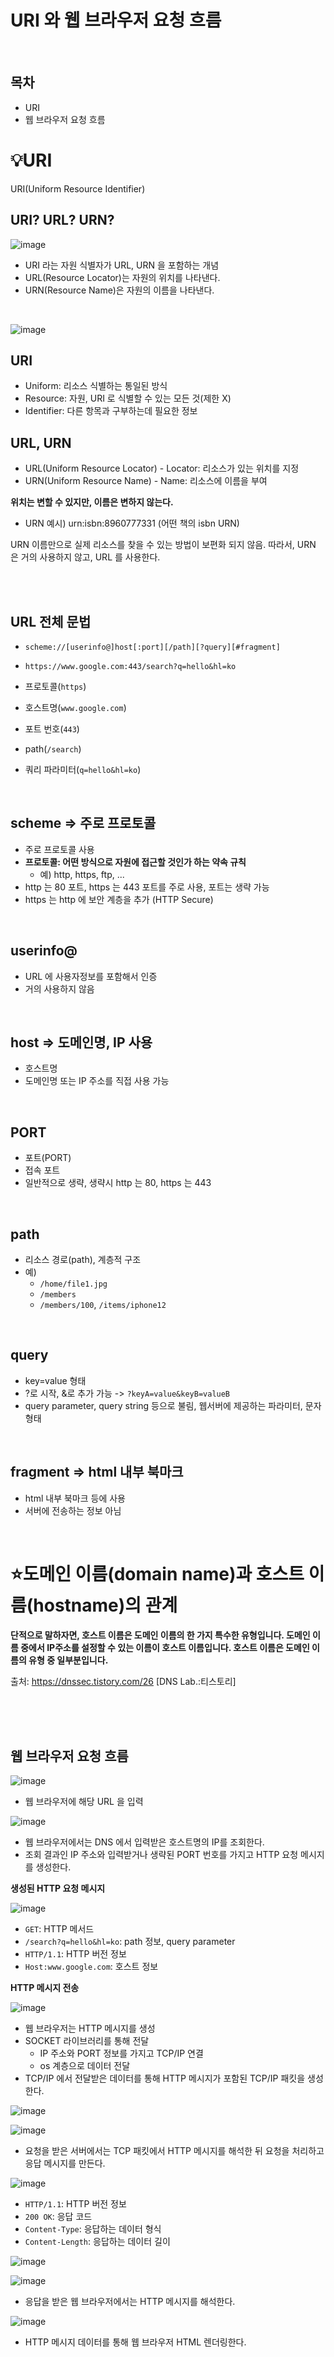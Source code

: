 # URI 와 웹 브라우저 요청 흐름

<br/>

## 목차
- URI
- 웹 브라우저 요청 흐름

# 💡URI

URI(Uniform Resource Identifier)

## **URI? URL? URN?**

![image](https://user-images.githubusercontent.com/83503188/206900230-0b9a3740-3c3d-4187-83de-25b5a8f5192b.png)
- URI 라는 자원 식별자가 URL, URN 을 포함하는 개념
- URL(Resource Locator)는 자원의 위치를 나타낸다.
- URN(Resource Name)은 자원의 이름을 나타낸다.

<br/>

![image](https://user-images.githubusercontent.com/83503188/206900312-c24d5cef-20f9-429e-a76e-0bc80d17212b.png)

## **URI**
- Uniform: 리소스 식별하는 통일된 방식
- Resource: 자원, URI 로 식별할 수 있는 모든 것(제한 X)
- Identifier: 다른 항목과 구부하는데 필요한 정보

## **URL, URN**
- URL(Uniform Resource Locator) - Locator: 리소스가 있는 위치를 지정
- URN(Uniform Resource Name) - Name: 리소스에 이름을 부여

**위치는 변할 수 있지만, 이름은 변하지 않는다.**
  - URN 예시) urn:isbn:8960777331 (어떤 책의 isbn URN)

URN 이름만으로 실제 리소스를 찾을 수 있는 방법이 보편화 되지 않음. 따라서, URN 은 거의 사용하지 않고, URL 를 사용한다.


<br/>

<br/>


## **URL 전체 문법**

- `scheme://[userinfo@]host[:port][/path][?query][#fragment]`
- `https://www.google.com:443/search?q=hello&hl=ko`

- 프로토콜(`https`)
- 호스트명(`www.google.com`)
- 포트 번호(`443`)
- path(`/search`)
- 쿼리 파라미터(`q=hello&hl=ko`)

<br/>

## **scheme => 주로 프로토콜**
- 주로 프로토콜 사용
- **프로토콜: 어떤 방식으로 자원에 접근할 것인가 하는 약속 규칙**
    - 예) http, https, ftp, ...
- http 는 80 포트, https 는 443 포트를 주로 사용, 포트는 생략 가능
- https 는  http 에 보안 계층을 추가 (HTTP Secure)

<br/>


## **userinfo@**
- URL 에 사용자정보를 포함해서 인증
- 거의 사용하지 않음

<br/>

## **host => 도메인명, IP 사용**
- 호스트명
- 도메인명 또는 IP 주소를 직접 사용 가능

<br/>


## **PORT**
- 포트(PORT)
- 접속 포트
- 일반적으로 생략, 생략시 http 는 80, https 는 443

<br/>


## **path**
- 리소스 경로(path), 계층적 구조
- 예)
    - `/home/file1.jpg`
    - `/members`
    - `/members/100`, `/items/iphone12`

<br/>


## **query**
- key=value 형태
- ?로 시작, &로 추가 가능 -> `?keyA=value&keyB=valueB`
- query parameter, query string 등으로 불림, 웹서버에 제공하는 파라미터, 문자 형태

<br/>


## **fragment => html 내부 북마크**
- html 내부 북마크 등에 사용
- 서버에 전송하는 정보 아님

<br/>

# ⭐️도메인 이름(domain name)과 호스트 이름(hostname)의 관계

**단적으로 말하자면, 호스트 이름은 도메인 이름의 한 가지 특수한 유형입니다. 도메인 이름 중에서 IP주소를 설정할 수 있는 이름이 호스트 이름입니다. 호스트 이름은 도메인 이름의 유형 중 일부분입니다.**

출처: https://dnssec.tistory.com/26 [DNS Lab.:티스토리]

<br/>

<br/>

<br/>


## 웹 브라우저 요청 흐름

![image](https://user-images.githubusercontent.com/83503188/206900901-bda7da10-faf5-46d1-866e-826a3ced6475.png)
- 웹 브라우저에 해당 URL 을 입력

![image](https://user-images.githubusercontent.com/83503188/206900924-17979591-b5ff-492b-8ba5-92cc02f0ee42.png)
- 웹 브라우저에서는 DNS 에서 입력받은 호스트명의 IP를 조회한다.
- 조회 결과인 IP 주소와 입력받거나 생략된 PORT 번호를 가지고 HTTP 요청 메시지를 생성한다.

**생성된 HTTP 요청 메시지**

![image](https://user-images.githubusercontent.com/83503188/206901011-1ce4925c-5bda-4760-9aa6-56428f70884b.png)
- `GET`: HTTP 메서드
- `/search?q=hello&hl=ko`: path 정보, query parameter
- `HTTP/1.1`: HTTP 버전 정보
- `Host:www.google.com`: 호스트 정보

**HTTP 메시지 전송**

![image](https://user-images.githubusercontent.com/83503188/206901103-c2214244-5675-491e-a28b-1f616d0038c6.png)
- 웹 브라우저는 HTTP 메시지를 생성
- SOCKET 라이브러리를 통해 전달
    - IP 주소와 PORT 정보를 가지고 TCP/IP 연결
    - os 계층으로 데이터 전달
- TCP/IP 에서 전달받은 데이터를 통해 HTTP 메시지가 포함된 TCP/IP 패킷을 생성한다.

![image](https://user-images.githubusercontent.com/83503188/206901225-d0d2f013-b475-4490-90ec-8fbe916da983.png)

![image](https://user-images.githubusercontent.com/83503188/206901238-c765afa0-ef9d-43f1-8112-02e6ffeff826.png)
- 요청을 받은 서버에서는 TCP 패킷에서 HTTP 메시지를 해석한 뒤 요청을 처리하고 응답 메시지를 만든다.

![image](https://user-images.githubusercontent.com/83503188/206901288-a3ecfe7d-3dd8-41ae-9550-cf1c4ff8dad3.png)
- `HTTP/1.1`: HTTP 버전 정보
- `200 OK`: 응답 코드
- `Content-Type`: 응답하는 데이터 형식
- `Content-Length`: 응답하는 데이터 길이

![image](https://user-images.githubusercontent.com/83503188/206901308-b3060327-8de2-4d66-8705-c6b1c4e795bd.png)

![image](https://user-images.githubusercontent.com/83503188/206901320-6e809685-a68e-4801-8bea-94aec4055c15.png)
- 응답을 받은 웹 브라우저에서는 HTTP 메시지를 해석한다.

![image](https://user-images.githubusercontent.com/83503188/206901332-4a5be7a8-39b4-49a0-a5e3-235729326097.png)
- HTTP 메시지 데이터를 통해 웹 브라우저 HTML 렌더링한다.
